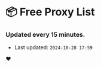 # :package: Free Proxy List
### Updated every 15 minutes.

- Last updated: `2024-10-28 17:59`

:heart:
